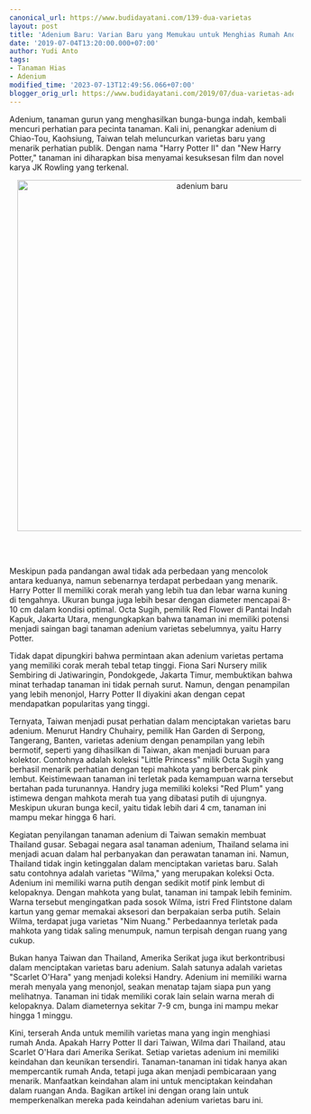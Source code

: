 ```yaml
---
canonical_url: https://www.budidayatani.com/139-dua-varietas
layout: post
title: 'Adenium Baru: Varian Baru yang Memukau untuk Menghias Rumah Anda'
date: '2019-07-04T13:20:00.000+07:00'
author: Yudi Anto
tags:
- Tanaman Hias
- Adenium
modified_time: '2023-07-13T12:49:56.066+07:00'
blogger_orig_url: https://www.budidayatani.com/2019/07/dua-varietas-adenium-dengan-motif-warna.html
---
```


<p>Adenium, tanaman gurun yang menghasilkan bunga-bunga indah, kembali mencuri perhatian para pecinta tanaman. Kali ini, penangkar adenium di Chiao-Tou, Kaohsiung, Taiwan telah meluncurkan varietas baru yang menarik perhatian publik. Dengan nama "Harry Potter II" dan "New Harry Potter," tanaman ini diharapkan bisa menyamai kesuksesan film dan novel karya JK Rowling yang terkenal.</p><div class="separator" style="clear: both; text-align: center;"><a href="https://blogger.googleusercontent.com/img/b/R29vZ2xl/AVvXsEjyrPvgchVIyHojyeO4LAeqawQ7H3884KBVhOHBrCAT1h6ae5jQE15DEafIb0L_X8GVYn0h_g45abII-GqIMcY-HulewtiYHdUjZFNNmD1CbBPC0QYabXU_EFkbXqxtN24w3RGRxuLXnN20rwtXw5G0J-FS8N6OhZihyF0qPwo6bF1c4ZOOJfh3c2b-KRnd/s618/adenium_618x600.jpg" imageanchor="1" style="margin-left: 1em; margin-right: 1em;"><img alt="adenium baru" border="0" data-original-height="600" data-original-width="618" height="622" src="https://blogger.googleusercontent.com/img/b/R29vZ2xl/AVvXsEjyrPvgchVIyHojyeO4LAeqawQ7H3884KBVhOHBrCAT1h6ae5jQE15DEafIb0L_X8GVYn0h_g45abII-GqIMcY-HulewtiYHdUjZFNNmD1CbBPC0QYabXU_EFkbXqxtN24w3RGRxuLXnN20rwtXw5G0J-FS8N6OhZihyF0qPwo6bF1c4ZOOJfh3c2b-KRnd/w640-h622/adenium_618x600.jpg" width="640" /></a></div><br /><p><br /></p><p>Meskipun pada pandangan awal tidak ada perbedaan yang mencolok antara keduanya, namun sebenarnya terdapat perbedaan yang menarik. Harry Potter II memiliki corak merah yang lebih tua dan lebar warna kuning di tengahnya. Ukuran bunga juga lebih besar dengan diameter mencapai 8-10 cm dalam kondisi optimal. Octa Sugih, pemilik Red Flower di Pantai Indah Kapuk, Jakarta Utara, mengungkapkan bahwa tanaman ini memiliki potensi menjadi saingan bagi tanaman adenium varietas sebelumnya, yaitu Harry Potter.</p><p>Tidak dapat dipungkiri bahwa permintaan akan adenium varietas pertama yang memiliki corak merah tebal tetap tinggi. Fiona Sari Nursery milik Sembiring di Jatiwaringin, Pondokgede, Jakarta Timur, membuktikan bahwa minat terhadap tanaman ini tidak pernah surut. Namun, dengan penampilan yang lebih menonjol, Harry Potter II diyakini akan dengan cepat mendapatkan popularitas yang tinggi.</p><p>Ternyata, Taiwan menjadi pusat perhatian dalam menciptakan varietas baru adenium. Menurut Handry Chuhairy, pemilik Han Garden di Serpong, Tangerang, Banten, varietas adenium dengan penampilan yang lebih bermotif, seperti yang dihasilkan di Taiwan, akan menjadi buruan para kolektor. Contohnya adalah koleksi "Little Princess" milik Octa Sugih yang berhasil menarik perhatian dengan tepi mahkota yang berbercak pink lembut. Keistimewaan tanaman ini terletak pada kemampuan warna tersebut bertahan pada turunannya. Handry juga memiliki koleksi "Red Plum" yang istimewa dengan mahkota merah tua yang dibatasi putih di ujungnya. Meskipun ukuran bunga kecil, yaitu tidak lebih dari 4 cm, tanaman ini mampu mekar hingga 6 hari.</p><p>Kegiatan penyilangan tanaman adenium di Taiwan semakin membuat Thailand gusar. Sebagai negara asal tanaman adenium, Thailand selama ini menjadi acuan dalam hal perbanyakan dan perawatan tanaman ini. Namun, Thailand tidak ingin ketinggalan dalam menciptakan varietas baru. Salah satu contohnya adalah varietas "Wilma," yang merupakan koleksi Octa. Adenium ini memiliki warna putih dengan sedikit motif pink lembut di kelopaknya. Dengan mahkota yang bulat, tanaman ini tampak lebih feminim. Warna tersebut mengingatkan pada sosok Wilma, istri Fred Flintstone dalam kartun yang gemar memakai aksesori dan berpakaian serba putih. Selain Wilma, terdapat juga varietas "Nim Nuang." Perbedaannya terletak pada mahkota yang tidak saling menumpuk, namun terpisah dengan ruang yang cukup.</p><p>Bukan hanya Taiwan dan Thailand, Amerika Serikat juga ikut berkontribusi dalam menciptakan varietas baru adenium. Salah satunya adalah varietas "Scarlet O'Hara" yang menjadi koleksi Handry. Adenium ini memiliki warna merah menyala yang menonjol, seakan menatap tajam siapa pun yang melihatnya. Tanaman ini tidak memiliki corak lain selain warna merah di kelopaknya. Dalam diameternya sekitar 7-9 cm, bunga ini mampu mekar hingga 1 minggu.</p><p>Kini, terserah Anda untuk memilih varietas mana yang ingin menghiasi rumah Anda. Apakah Harry Potter II dari Taiwan, Wilma dari Thailand, atau Scarlet O'Hara dari Amerika Serikat. Setiap varietas adenium ini memiliki keindahan dan keunikan tersendiri. Tanaman-tanaman ini tidak hanya akan mempercantik rumah Anda, tetapi juga akan menjadi pembicaraan yang menarik. Manfaatkan keindahan alam ini untuk menciptakan keindahan dalam ruangan Anda. Bagikan artikel ini dengan orang lain untuk memperkenalkan mereka pada keindahan adenium varietas baru ini.</p>